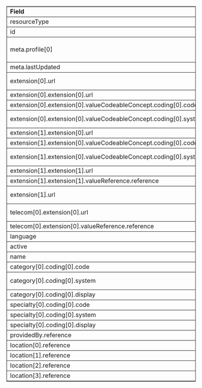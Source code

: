<table border="1"><tr><td><b>Field</b></td><td><b>Value</b></td></tr>
<tr><td>resourceType</td><td>
"HealthcareService"
</td></tr>
<tr><td>id</td><td>
"PharmChainRetailService"
</td></tr>
<tr><td>meta.profile[0]</td><td>"http://hl7.org/fhir/us/davinci-pdex-plan-net/StructureDefinition/plannet-HealthcareService"</td></tr>
<tr><td>meta.lastUpdated</td><td>
"2020-07-07T13:26:22.0314215+00:00"
</td></tr>
<tr><td>extension[0].url</td><td>
"http://hl7.org/fhir/us/davinci-pdex-plan-net/StructureDefinition/delivery-method"
</td></tr>
<tr><td>extension[0].extension[0].url</td><td>
"type"
</td></tr>
<tr><td>extension[0].extension[0].valueCodeableConcept.coding[0].code</td><td>
#physical
</td></tr>
<tr><td>extension[0].extension[0].valueCodeableConcept.coding[0].system</td><td>
"http://hl7.org/fhir/us/davinci-pdex-plan-net/CodeSystem/DeliveryMethodCS"
</td></tr>
<tr><td>extension[1].extension[0].url</td><td>
"acceptingPatients"
</td></tr>
<tr><td>extension[1].extension[0].valueCodeableConcept.coding[0].code</td><td>
#existptonly
</td></tr>
<tr><td>extension[1].extension[0].valueCodeableConcept.coding[0].system</td><td>
"http://hl7.org/fhir/us/davinci-pdex-plan-net/CodeSystem/AcceptingPatientsCS"
</td></tr>
<tr><td>extension[1].extension[1].url</td><td>
"fromNetwork"
</td></tr>
<tr><td>extension[1].extension[1].valueReference.reference</td><td>
"Organization/AcmeofCTStdNet"
</td></tr>
<tr><td>extension[1].url</td><td>
"http://hl7.org/fhir/us/davinci-pdex-plan-net/StructureDefinition/newpatients"
</td></tr>
<tr><td>telecom[0].extension[0].url</td><td>
"http://hl7.org/fhir/us/davinci-pdex-plan-net/StructureDefinition/via-intermediary"
</td></tr>
<tr><td>telecom[0].extension[0].valueReference.reference</td><td>
"Organization/PharmChain"
</td></tr>
<tr><td>language</td><td>
"en-US"
</td></tr>
<tr><td>active</td><td>
"true"
</td></tr>
<tr><td>name</td><td>
"Pharmacy by PharmChain"
</td></tr>
<tr><td>category[0].coding[0].code</td><td>
#pharm
</td></tr>
<tr><td>category[0].coding[0].system</td><td>
"http://hl7.org/fhir/us/davinci-pdex-plan-net/CodeSystem/HealthcareServiceCategoryCS"
</td></tr>
<tr><td>category[0].coding[0].display</td><td>
"Pharmacy"
</td></tr>
<tr><td>specialty[0].coding[0].code</td><td>
#3336C0003X
</td></tr>
<tr><td>specialty[0].coding[0].system</td><td>
"http://nucc.org/provider-taxonomy"
</td></tr>
<tr><td>specialty[0].coding[0].display</td><td>
"Community/Retail Pharmacy"
</td></tr>
<tr><td>providedBy.reference</td><td>
"Organization/PharmChain"
</td></tr>
<tr><td>location[0].reference</td><td>
"Location/PharmLoc1"
</td></tr>
<tr><td>location[1].reference</td><td>
"Location/PharmLoc2"
</td></tr>
<tr><td>location[2].reference</td><td>
"Location/PharmLoc3"
</td></tr>
<tr><td>location[3].reference</td><td>
"Location/PharmLoc4"
</td></tr>
</table>
